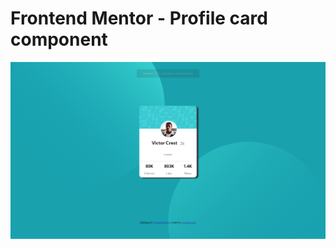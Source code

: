 # Frontend Mentor - Profile card component

![Design preview for the Profile card component coding challenge](./screenshot.png)


